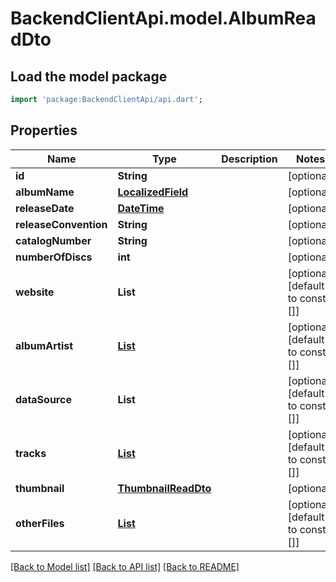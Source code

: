 # BackendClientApi.model.AlbumReadDto

## Load the model package
```dart
import 'package:BackendClientApi/api.dart';
```

## Properties
Name | Type | Description | Notes
------------ | ------------- | ------------- | -------------
**id** | **String** |  | [optional] 
**albumName** | [**LocalizedField**](LocalizedField.md) |  | [optional] 
**releaseDate** | [**DateTime**](DateTime.md) |  | [optional] 
**releaseConvention** | **String** |  | [optional] 
**catalogNumber** | **String** |  | [optional] 
**numberOfDiscs** | **int** |  | [optional] 
**website** | **List<String>** |  | [optional] [default to const []]
**albumArtist** | [**List<CircleReadDto>**](CircleReadDto.md) |  | [optional] [default to const []]
**dataSource** | **List<String>** |  | [optional] [default to const []]
**tracks** | [**List<TrackReadDto>**](TrackReadDto.md) |  | [optional] [default to const []]
**thumbnail** | [**ThumbnailReadDto**](ThumbnailReadDto.md) |  | [optional] 
**otherFiles** | [**List<AssetReadDto>**](AssetReadDto.md) |  | [optional] [default to const []]

[[Back to Model list]](../README.md#documentation-for-models) [[Back to API list]](../README.md#documentation-for-api-endpoints) [[Back to README]](../README.md)


